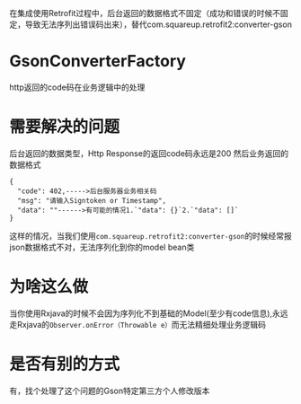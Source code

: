 在集成使用Retrofit过程中，后台返回的数据格式不固定（成功和错误的时候不固定，导致无法序列出错误码出来），替代com.squareup.retrofit2:converter-gson
# GsonConverterFactory
http返回的code码在业务逻辑中的处理
# 需要解决的问题
后台返回的数据类型，Http Response的返回code码永远是200
然后业务返回的数据格式
```
{
  "code": 402,----->后台服务器业务相关码
  "msg": "请输入Signtoken or Timestamp",
  "data": ""------>有可能的情况1.`"data": {}`2.`"data": []`
}
```
这样的情况，当我们使用`com.squareup.retrofit2:converter-gson`的时候经常报json数据格式不对，无法序列化到你的model bean类

# 为啥这么做
当你使用Rxjava的时候不会因为序列化不到基础的Model(至少有code信息),永远走Rxjava的`Observer.onError（Throwable e）`而无法精细处理业务逻辑码
# 是否有别的方式
有，找个处理了这个问题的Gson特定第三方个人修改版本
